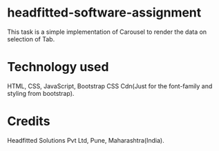 # headfitted-software-assignment
This task is a simple implementation of Carousel to render the data on selection of Tab. 

# Technology used
HTML, CSS, JavaScript, Bootstrap CSS Cdn(Just for the font-family and styling from bootstrap).

# Credits
Headfitted Solutions Pvt Ltd, Pune, Maharashtra(India).
